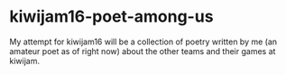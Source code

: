# kiwijam16-poet-among-us

My attempt for kiwijam16 will be a collection of poetry written by me (an amateur poet as of right now) about the other teams and their games at kiwijam.

